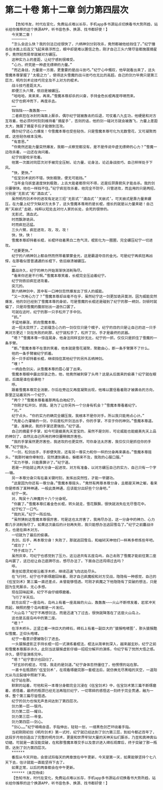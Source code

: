 # 第二十卷 第十二章 剑力第四层次
        【告知书友，时代在变化，免费站点难以长存，手机app多书源站点切换看书大势所趋，站长给你推荐的这个换源APP，听书音色多、换源、找书都好使！】
       今天第二章！
       ———————
       “怎么会这么快？我的剑法已经很快了，六柄神剑分别攻杀，竟然都被他给挡住了。”纪宁撞击在冰面上后连又飞起来悬浮而立，眼中却是难以置信之色，刚才自己三头六臂尽皆都施展摘星手，竟然轻而易举就被对方碾压。
       这种实力上的差距，让纪宁感到很难受。
       “心力，终究是一种虚无缥缈的力量。”
       “而近身战，力量是一方面，更重要的是战斗技巧。”纪宁心中慨叹，他早就看出来了，这头雪魔本尊掌握了‘太极之力’，使得这头雪魔的战斗技巧也无比的高超。自己的剑力毕竟只是第三层次，明月剑术论技巧完全及不上对方的棍术。
       战斗技巧差距太大。
       即便三头六臂，依旧是被碾压。
       “哈哈哈，来来来，再来。”雪魔本尊却杀的兴奋，手持金色长棍再度呼啸而来。
       纪宁也俯冲而下，再度杀去。
       ……
       铛铛铛~~~轰轰轰~~~
       二者疯狂在冰封的海面上厮杀，偶尔纪宁就被轰击的后退，可仗着八九玄功，他硬是和对方互攻着，他必须时时刻刻维持着‘摘星手’，否则的话，他的剑一碰对方就会被轰飞，力量上差距太大，施展了摘星手后才能做到互攻。
       偶尔纪宁还心力爆发！令雪魔本尊也受些轻伤，只是雪魔本尊可化为无数雪花，又可凝聚而成，这些轻伤根本没用。
       “有意思。”
       “你竟然还能力量突然爆发，我都一点察觉都没有，是不是传说中虚无缥缈的心力？”雪魔一边攻杀着，一边还在询问着。
       纪宁则是咬牙攻着。
       他第一次面对同层次对手被完全压制，论力量，论身法，论近身战技巧，自己样样处于下风。
       “快，更快。”
       “伍宝剑术说的不错，快到极致，便无可抵挡。”
       “当年金乌妖皇速度快到极致，上古大能者都奈何不得，还是后羿靠箭矢才能击杀。我的剑只要够快，他也一样挡不住。”纪宁疯狂攻杀着，他完全不防守，只管进攻，而且用的只是两招，分别是‘无影式’和‘滴血式’。
       虽然明月剑术中的进攻有足足三招‘无影式’‘滴血式’‘天崩式’。可天崩式是靠力量来碾压，在力量上纪宁欠缺对方太多了，这头雪魔本尊用的是长棍，擅长的就是以力量来砸！自己用‘天崩式’去砸，纯粹以短处去对付人家的长处，会死的很惨的。
       无影式、滴血式。
       时而飘渺诡异。
       时而疯狂迅猛。
       三头六臂，疯狂进攻，攻，攻，攻！
       快，快，快！
       雪魔本尊却持着长棍，长棍环绕着黑白二色气流，棍影化为一圈圈，完全碾压纪宁一切进攻。
       “还要更快。”
       纪宁的六柄神剑上都自然而然带着蒙蒙金光，这是霸道夺目的金光。可是纪宁再疯狂再凶悍，在那看似普普通通的长棍下，依旧崩溃被碾压。
       ……
       鏖战许久，纪宁的神力开始渐渐快消耗殆尽。
       “看来你还是不行啊。”雪魔本尊笑着，长棍完全压迫着纪宁。
       纪宁则依旧疯狂进攻着。
       突兀的。
       那六柄神剑中，其中有一口神剑忽然爆发出了惊人的威能。
       “又一次用心力了？”雪魔本尊却丝毫不在乎，虽然纪宁这一剑更加诡异莫测，因为威能突然爆发，他的剑已经到了雪魔本尊的身前，可是雪魔的长棍还是碰到了纪宁的那一柄剑，剑顿时就偏了，只是将雪魔的腹部划出一道伤口罢了。
       可就在这时，纪宁的那一只手松开了手中剑。
       “抓。”
       手猛地暴涨，抓向雪魔本尊。
       这一招太突然了，之前蕴含心力的一剑仅仅只是个幌子，纪宁的目的只是让自己的这一只手离对方更近！剑在失败的刹那，纪宁就松手了，松开了剑，手才是最终的武器。
       “嗯？”雪魔本尊一惊连晃身，他身法同样玄妙无比，纪宁的一抓，仅仅只是抓住了雪魔的一条手臂。
       “断。”雪魔本尊不在意的笑着，他本就是雪花凝聚，聚散由心，断一条手臂算不了什么。
       他的一条手臂被纪宁抓着。
       另一只手却持着长棍，继续挡住其他纪宁的另外五柄神剑。
       “噗！”
       一柄血色剑尖，从雪魔本尊的眉心冒了出来。
       雪魔本尊眼中露出惊骇之色，他，他竟然被刺穿了头颅？这是从后面来的偷袭？纪宁就在眼前，后面是谁在偷袭他？
       呼。
       跟着雪魔本尊完全消散，尔后在旁边又再度凝聚出现，他难以置信看着刚才被袭击的方向，那里正站着另外一个纪宁。
       “两个？”雪魔本尊看着那两名白袍纪宁。
       “你刚才松开剑，抓我。是为了让你另外一个分身有机会？”雪魔本尊看着纪宁。
       “对。”
       纪宁点头，“你的实力的确完全碾压我，我根本不是你对手。所以我只能用点心计。”
       “先是心力灌输的一剑，尔后是松开剑法出手，你的手掌，不亚于你的神剑。”雪魔本尊道。
       “是，准确说，我的手掌还更强些。”纪宁道。
       自己的摘星手手掌，如今可是媲美先天至宝的，虽然不是剑形，可论威能也能媲美先天上品的神剑了，自然比自己所用的神剑要稍微厉害些。
       “我的手掌虽然更厉害些，我进攻的也更突然，可你身法太厉害，我仅仅只是抓住你的手臂。”纪宁摇头。
       “一剑，松剑出手，手即便失败，还有另一尊实力和你一样的分身再来袭击。”雪魔本尊摇头，“我那时被你牵制住，突然遭到袭击，躲都来不及，我败的心服口服。”
       “实力不够，只能靠算计了。”纪宁道。
       若是一开始就让两大分身一起进攻，对方有准备，以对方碾压自己的实力，自己只有一个字——输。
       另一本尊分身只有在最关键时刻，发挥出突然性，才能一举建功。
       “这是因为你还有一尊分身。”雪魔本尊摇头，“竟然有两尊本尊分身，且都是天神之躯，看来你是修炼了某种神通，一般此类神通，应该能分出好些个分身吧。”
       纪宁一笑。
       对，陶吴十八神魔共十八个分身呢。
       “你赢了。”雪魔本尊扛着金色长棍，转头就走，雪花飘飘，很快就消失在无尽雪花中。
       纪宁松了一口气。
       “我的天。”纪宁一阵后怕。
       “虽然猜到这雪魔本尊很厉害，可是这也太厉害了，我用尽办法，这一分身中的神力、心力都几乎消耗殆尽了。如果这次最后的计划再失败，我只能想办法逃回雪岛了。”纪宁之前鏖战许久，也是在麻木对方。
       一切就为了最后的偷袭。
       先剑，后手，再本尊分身！失败了，那就逃回雪岛，和岫轲天神他们一样再多修炼些年吧。
       “成功了！”
       “终于成功了。”
       虽然庆幸，可纪宁也感觉到了压力，这沿途共有五座岛屿，自己击败了雪魔才能前往第二座岛屿罢了，这已经让自己底牌尽出，想尽办法了。下面自己还闯得过去吗？
       呼。
       乘坐如意灵蛇梭沿着浮木桥，继续迅速飞向远处尽头。
       在飞行时，纪宁也不断琢磨回味着，刚才自己疯魔般和对方交战，隐隐有一种感觉，自己的《伍宝剑术》第三篇一直还差点，未曾能够悟透。可刚才疯魔之下他隐隐有了突破的想法，只是因为生死厮杀，无心多想。
       现在回味起来，纪宁不由仔细琢磨着。
       飞行了半天后。
       前方出现了一座岛屿，岛屿上有着一座高耸的火山，轰轰轰~~~火山不断喷发着，岩浆冲天而起，映照的整个岛屿都是一片发红。
       “火山岛？”纪宁不再想剑法，而是迅速飞了过去，很快就降落在了这座火山岛上。
       这也是五座岛屿中的第二座。
       “嗯？”
       在浮木桥头，正竖立着一块巨大的碑石，碑石上有着一副巨大的‘猿猴咆哮图’，那头猿猴酷似雪魔，正仰头咆哮。
       纪宁一看意识便被吸引了进去。
       一头猿猴虚影正手持长棍一招一式演练着棍法，棍法从简单到深入，越来越玄妙。纪宁之前和雪魔本尊厮杀许久，此刻当这猿猴虚影仔细一招招分解开的演练，令纪宁有了恍然大悟之感。许久，便尽皆演练完毕。
       “嗯？”纪宁意识也回归了。
       “好玄妙的棍法，可惜，我走的是剑道。”纪宁身体忽然僵住了，他愣愣的站在那。
       一直卡在瓶颈的‘伍宝剑术’，在观看琢磨完那一套棍法后，就仿佛无尽黑暗的天空，一道阳光从乌云裂缝中照射下来。
       纪宁站在那。
       默默的站着，可他和另一本尊分身都完全沉浸在《伍宝剑术》中，伍宝剑术第三篇不断琢磨着，感悟着，最终的瓶颈已经无法再阻拦纪宁，一切零碎的感悟这一刻终于完全贯通，融为一体，整个第三篇尽皆悟透。
       纪宁的剑力也悄无声息间达到了第四层次。
       剑力第一层——银月。
       剑力第二层——耀日。
       剑力第三层——帝皇。
       剑力第四层——剑心。
       “剑心……”纪宁喃喃自语，手指伸出，轻轻一划，一缕黑色剑芒环绕着手指。
       当初刚刚初创《明月剑术》第一式时，纪宁就已经达到了剑力第三层，到如今都近百年了，这段岁月他创造出了完整的明月剑术，更是和世界牢狱大量的天神天仙们厮杀，乃至和真神真仙切磋。可就是一直没能突破，在和那雪魔本尊交手以及意识进入碑石观摩后，终于突破了那一瓶颈，达到了剑力第四层次。
       ******
       番茄从今天开始，会尝试将每天的两章放在中午更新，今天是第一天，如果能够坚持个七八天下去，估计就能一直能坚持下去了。
       如果正常，以后的两章都会在中午更新。
       ******（未完待续）
       【告知书友，时代在变化，免费站点难以长存，手机app多书源站点切换看书大势所趋，站长给你推荐的这个换源APP，听书音色多、换源、找书都好使！】